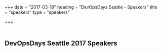 +++
date = "2017-03-18"
heading = "DevOpsDays Seattle - Speakers"
title = "speakers"
type = "speakers"

+++

<h2 style="padding-top: 20px">DevOpsDays Seattle 2017 Speakers</h2>
